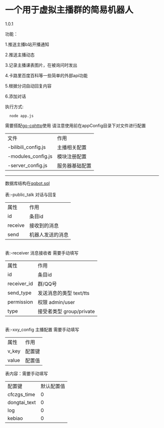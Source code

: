 <h1>一个用于虚拟主播群的简易机器人</h1>
<p>1.0.1</p>
<p>功能：</p>
<p>1.推送主播b站开播通知</p>
<p>2.推送主播动态</p>
<p>3.记录主播课表图片，在被询问时发出</p>
<p>4.卡路里百度百科等一些简单的外部api功能</p>
<p>5.根据分词自动回复内容</p>
<p>6.添加对话</p>
<p>执行方式:</p>

```shell
  node app.js
```

需要搭配<a href="https://docs.go-cqhttp.org/">go-cqhttp</a>使用
请注意使用前在appConfig目录下对文件进行配置
</p>
<table>
<tr><td>文件</td><td>作用</td></tr>
<tr><td>-bilibili_config.js</td><td>主播相关配置</td></tr>
<tr><td>-modules_config.js</td><td> 模块注册配置</td></tr>
<tr><td>-server_config.js</td><td> 服务器基础配置</td></tr>
</table>
<hr>
数据库结构在<a href="./qqbot.sql">qqbot.sql</a>
<br>
<br>
表:-public_talk 对话与回复
<table>
<tr><td>属性</td><td>作用</td></tr>
<tr><td>id</td><td>条目id</td></tr>
<tr><td>receive</td><td>接收到的消息</td></tr>
<tr><td>send</td><td>机器人发送的消息</td></tr>
</table>
<br>
表:-receiver 消息接收者 需要手动填写
<table>
<tr><td>属性</td><td>作用</td></tr>
<tr><td>id</td><td>条目id</td></tr>
<tr><td>receiver_id</td><td>群/QQ号</td></tr>
<tr><td>send_type</td><td>发送消息的类型 text/tts</td></tr>
<tr><td>permission</td><td>权限 admin/user</td></tr>
<tr><td>type</td><td>接受者类型 group/private</td></tr>
</table>
<br>
表:-xxy_config 主播配置 需要手动填写
<table>
<tr><td>属性</td><td>作用</td></tr>
<tr><td>v_key</td><td>配置键</td></tr>
<tr><td>value</td><td>配置值</td></tr>
</table>
表内容：需要手动填写
<table>
<tr><td>配置键</td><td>默认配置值</td></tr>
<tr><td>cfczgs_time</td><td>0</td></tr>
<tr><td>dongtai_text</td><td>0</td></tr>
<tr><td>log</td><td>0</td></tr>
<tr><td>kebiao</td><td>0</td></tr>
</table>
